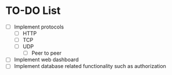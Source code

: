 # TO-DO List

- [ ] Implement protocols
  - [ ] HTTP
  - [ ] TCP
  - [ ] UDP
    - [ ] Peer to peer

- [ ] Implement web dashboard 
- [ ] Implement database related functionality such as authorization
